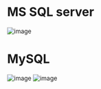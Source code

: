 
# MS SQL server
![image](https://user-images.githubusercontent.com/60442877/205641300-17ecbeab-68d6-426a-bede-ecdd5418b593.png)
# MySQL
![image](https://user-images.githubusercontent.com/60442877/205641322-efe38034-a02e-428d-8c47-dc0fe1763c9c.png)
![image](https://user-images.githubusercontent.com/60442877/210276699-2e4848fe-a6b9-4f64-b5a0-ec7b1e08350f.png)

